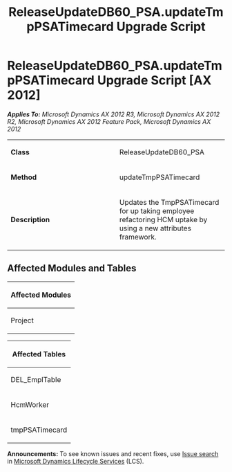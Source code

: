 ﻿---
title: ReleaseUpdateDB60_PSA.updateTmpPSATimecard Upgrade Script
TOCTitle: ReleaseUpdateDB60_PSA.updateTmpPSATimecard Upgrade Script
ms:assetid: 602f2f7a-8a74-f2b0-0141-b9d16dbfcef9
ms:mtpsurl: https://msdn.microsoft.com/en-us/library/JJ719045(v=AX.60)
ms:contentKeyID: 49708585
ms.date: 05/18/2015
mtps_version: v=AX.60
---

# ReleaseUpdateDB60\_PSA.updateTmpPSATimecard Upgrade Script [AX 2012]


_**Applies To:** Microsoft Dynamics AX 2012 R3, Microsoft Dynamics AX 2012 R2, Microsoft Dynamics AX 2012 Feature Pack, Microsoft Dynamics AX 2012_

<table>
<colgroup>
<col style="width: 50%" />
<col style="width: 50%" />
</colgroup>
<tbody>
<tr class="odd">
<td><p><strong>Class</strong></p></td>
<td><p>ReleaseUpdateDB60_PSA</p></td>
</tr>
<tr class="even">
<td><p><strong>Method</strong></p></td>
<td><p>updateTmpPSATimecard</p></td>
</tr>
<tr class="odd">
<td><p><strong>Description</strong></p></td>
<td><p>Updates the TmpPSATimecard for up taking employee refactoring HCM uptake by using a new attributes framework.</p></td>
</tr>
</tbody>
</table>


## Affected Modules and Tables

<table>
<colgroup>
<col style="width: 100%" />
</colgroup>
<thead>
<tr class="header">
<th><p>Affected Modules</p></th>
</tr>
</thead>
<tbody>
<tr class="odd">
<td><p>Project</p></td>
</tr>
</tbody>
</table>


<table>
<colgroup>
<col style="width: 100%" />
</colgroup>
<thead>
<tr class="header">
<th><p>Affected Tables</p></th>
</tr>
</thead>
<tbody>
<tr class="odd">
<td><p>DEL_EmplTable</p></td>
</tr>
<tr class="even">
<td><p>HcmWorker</p></td>
</tr>
<tr class="odd">
<td><p>tmpPSATimecard</p></td>
</tr>
</tbody>
</table>

  
**Announcements:** To see known issues and recent fixes, use [Issue search](http://go.microsoft.com/fwlink/?linkid=389258) in [Microsoft Dynamics Lifecycle Services](http://go.microsoft.com/fwlink/?linkid=306505) (LCS).

